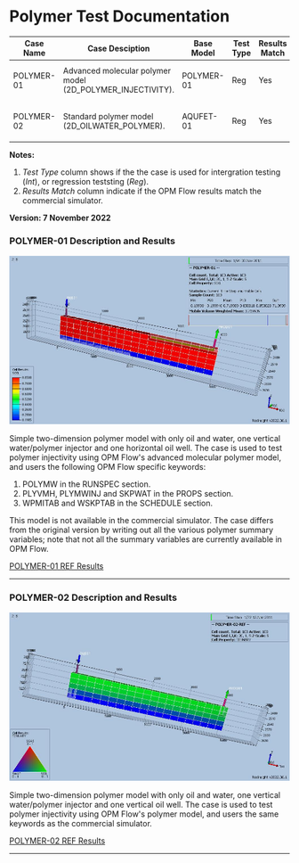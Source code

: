 # Polymer Test Documentation

Case Name  | Case Desciption                                           | Base Model | Test<br />Type | Results<br />Match | Comments |
---------  | -----------------------------                             | ---------- | ---- | ------- | ------------------------------------- |
POLYMER-01 | Advanced molecular polymer model (2D_POLYMER_INJECTIVITY).| POLYMER-01 | Reg  | Yes     | Perfect match with reference case.
POLYMER-02 | Standard polymer model (2D_OILWATER_POLYMER).             | AQUFET-01  | Reg  | Yes     | Perfect match with reference case.

**Notes:** 

1. _Test Type_ column shows if the the case is used for intergration testing (_Int_), or regression teststing (_Reg_).
2. _Results Match_ column indicate if the OPM Flow results match the commercial simulator.


**Version: 7 November 2022**
    
### POLYMER-01 Description and Results

![](plots/polymer-01-model.jpg)

Simple two-dimension polymer model with only oil and water, one vertical water/polymer injector and one horizontal oil
well. The case is used to test polymer injectivity using OPM Flow's advanced molecular polymer model, and users the 
following OPM Flow specific keywords:

 1) POLYMW in the RUNSPEC section.
 2) PLYVMH, PLYMWINJ and SKPWAT in the PROPS section.
 3) WPMITAB and WSKPTAB in the SCHEDULE section. 

This model is not available in the commercial simulator. The case differs from the original version by writing out all
the various polymer summary variables; note that not all the summary variables are currently available in OPM Flow.

[POLYMER-01 REF Results](plots/POLYMER-01-REF.md)  

---

### POLYMER-02 Description and Results

![](plots/polymer-02-model.jpg)

Simple two-dimension polymer model with only oil and water, one vertical water/polymer injector and one vertical oil
well. The case is used to test polymer injectivity using OPM Flow's polymer model, and users the  same keywords as the
commercial simulator.

[POLYMER-02 REF Results](plots/POLYMER-02-REF.md) 

---
